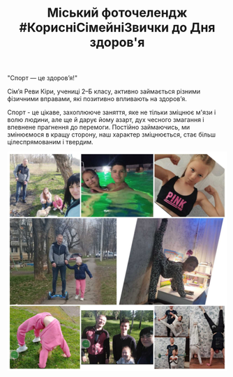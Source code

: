 ﻿---
title: "Міський фоточелендж #КорисніСімейніЗвички до Дня здоров'я"
---

"Спорт — це здоровʼя!"

Сім’я Реви Кіри, учениці 2–Б класу, активно займається різними фізичними вправами, які позитивно впливають на здоровʼя. 

Спорт - це цікаве, захоплююче заняття, яке не тільки зміцнює м'язи і волю людини, але ще й дарує йому азарт, дух чесного змагання і впевнене прагнення до перемоги. Постійно займаючись, ми змінюємося в кращу сторону, наш характер зміцнюється, стає більш цілеспрямованим і твердим.

![](1.jpg)